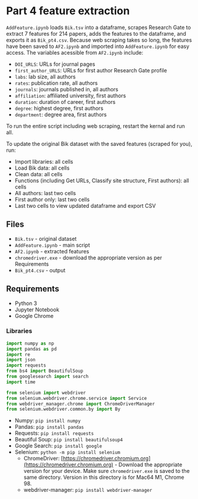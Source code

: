 # Part 4 feature extraction

`AddFeature.ipynb` loads `Bik.tsv` into a dataframe, scrapes Research Gate to extract 7 features for 214 papers, adds the features to the dataframe, and exports it as `Bik_pt4.csv`. Because web scraping takes so long, the features have been saved to `AF2.ipynb` and imported into `AddFeature.ipynb` for easy access. The variables acessible from `AF2.ipynb` include:

- `DOI_URLS`: URLs for journal pages
- `first_author_URLS`: URLs for first author Research Gate profile
- `labs`: lab size, all authors
- `rates`: publication rate, all authors
- `journals`: journals published in, all authors
- `affiliation`: affiliated university, first authors
- `duration`: duration of career, first authors
- `degree`: highest degree, first authors
- `department`: degree area, first authors

To run the entire script including web scraping, restart the kernal and run all.

To update the original Bik dataset with the saved features (scraped for you), run:
- Import libraries: all cells
- Load Bik data: all cells
- Clean data: all cells
- Functions (including Get URLs, Classify site structure, First authors): all cells
- All authors: last two cells
- First author only: last two cells
- Last two cells to view updated dataframe and export CSV

## Files

- `Bik.tsv` - original dataset
- `AddFeature.ipynb` - main script
- `AF2.ipynb` - extracted features
- `chromedriver.exe` - download the appropriate version as per Requirements
- `Bik_pt4.csv` - output

## Requirements

- Python 3
- Jupyter Notebook
- Google Chrome

### Libraries

```python
import numpy as np
import pandas as pd
import re
import json
import requests
from bs4 import BeautifulSoup
from googlesearch import search
import time

from selenium import webdriver
from selenium.webdriver.chrome.service import Service
from webdriver_manager.chrome import ChromeDriverManager
from selenium.webdriver.common.by import By
```

- Numpy: `pip install numpy`
- Pandas: `pip install pandas`
- Requests: `pip install requests`
- Beautiful Soup: `pip install beautifulsoup4`
- Google Search: `pip install google`
- Selenium: `python -m pip install selenium`
	- ChromeDriver: [https://chromedriver.chromium.org](https://chromedriver.chromium.org) - Download the appropriate version for your device. Make sure `chromedriver.exe` is saved to the same directory. Version in this directory is for Mac64 M1, Chrome 98.
	- webdriver-manager: `pip install webdriver-manager`
